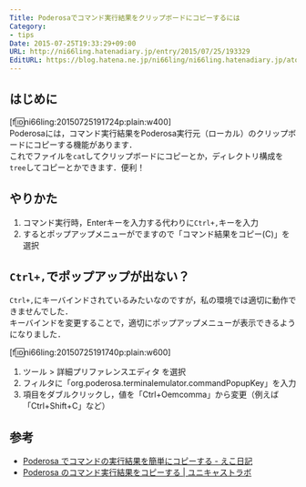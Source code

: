 ```yaml
---
Title: Poderosaでコマンド実行結果をクリップボードにコピーするには
Category:
- tips
Date: 2015-07-25T19:33:29+09:00
URL: http://ni66ling.hatenadiary.jp/entry/2015/07/25/193329
EditURL: https://blog.hatena.ne.jp/ni66ling/ni66ling.hatenadiary.jp/atom/entry/8454420450103141731
---
```


## はじめに
[f:id:ni66ling:20150725191724p:plain:w400]  
Poderosaには，コマンド実行結果をPoderosa実行元（ローカル）のクリップボードにコピーする機能があります．  
これでファイルを`cat`してクリップボードにコピーとか，ディレクトリ構成を`tree`してコピーとかできます．便利！

## やりかた
1. コマンド実行時，Enterキーを入力する代わりに`Ctrl+,`キーを入力  
2. するとポップアップメニューがでますので「コマンド結果をコピー(C)」を選択  

## `Ctrl+,`でポップアップが出ない？
`Ctrl+,`にキーバインドされているみたいなのですが，私の環境では適切に動作できませんでした．  
キーバインドを変更することで，適切にポップアップメニューが表示できるようになりました．

[f:id:ni66ling:20150725191740p:plain:w600]

1. ツール > 詳細プリファレンスエディタ を選択
2. フィルタに「org.poderosa.terminalemulator.commandPopupKey」を入力
3. 項目をダブルクリックし，値を「Ctrl+Oemcomma」から変更（例えば「Ctrl+Shift+C」など）

## 参考

* [Poderosa でコマンドの実行結果を簡単にコピーする - えこ日記](http://d.hatena.ne.jp/eco31/20091121/1258783946)
* [Poderosa のコマンド実行結果をコピーする | ユニキャストラボ](http://lab.unicast.ne.jp/2011/06/27/poderosa-%E3%81%AE%E3%82%B3%E3%83%9E%E3%83%B3%E3%83%89%E5%AE%9F%E8%A1%8C%E7%B5%90%E6%9E%9C%E3%82%92%E3%82%B3%E3%83%94%E3%83%BC%E3%81%99%E3%82%8B/)
